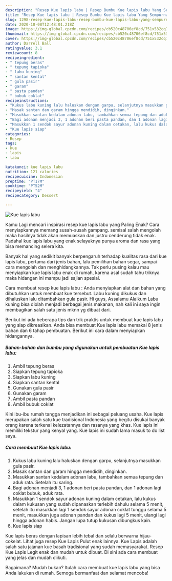 ```yaml
---
description: "Resep Kue lapis labu | Resep Bumbu Kue lapis labu Yang Sempurna"
title: "Resep Kue lapis labu | Resep Bumbu Kue lapis labu Yang Sempurna"
slug: 1298-resep-kue-lapis-labu-resep-bumbu-kue-lapis-labu-yang-sempurna
date: 2020-10-08T12:48:01.218Z
image: https://img-global.cpcdn.com/recipes/cb520c48706ef8cd/751x532cq70/kue-lapis-labu-foto-resep-utama.jpg
thumbnail: https://img-global.cpcdn.com/recipes/cb520c48706ef8cd/751x532cq70/kue-lapis-labu-foto-resep-utama.jpg
cover: https://img-global.cpcdn.com/recipes/cb520c48706ef8cd/751x532cq70/kue-lapis-labu-foto-resep-utama.jpg
author: Darrell Ball
ratingvalue: 3.1
reviewcount: 8
recipeingredient:
- " tepung beras"
- " tepung tapioka"
- " labu kuning"
- " santan kental"
- " gula pasir"
- " garam"
- " pasta pandan"
- " bubuk coklat"
recipeinstructions:
- "Kukus labu kuning lalu haluskan dengan garpu, selanjutnya masukkan gula pasir."
- "Masak santan dan garam hingga mendidih, dinginkan."
- "Masukkan santan kedalam adonan labu, tambahkan semua tepung dan aduk rata. Setelah itu saring."
- "Bagi adonan menjadi 3, 1 adonan beri pasta pandan, dan 1 adonan lagi coklat bubuk, aduk rata."
- "Masukkan 1 sendok sayur adonan kuning dalam cetakan, lalu kukus dalam kukusan yang sudah dipanaskan terlebih dahulu selama 5 menit, setelah itu masukkan lagi 1 sendok sayur adonan coklat tunggu selama 5 menit, masukkan juga adonan pandan dan kukus lagi 5 menit, ulangi lagi hingga adonan habis. Jangan lupa tutup kukusan dibungkus kain."
- "Kue lapis siap"
categories:
- Resep
tags:
- kue
- lapis
- labu

katakunci: kue lapis labu 
nutrition: 121 calories
recipecuisine: Indonesian
preptime: "PT17M"
cooktime: "PT52M"
recipeyield: "4"
recipecategory: Dessert

---
```



![Kue lapis labu](https://img-global.cpcdn.com/recipes/cb520c48706ef8cd/751x532cq70/kue-lapis-labu-foto-resep-utama.jpg)

Kamu Lagi mencari inspirasi resep kue lapis labu yang Paling Enak? Cara menyiapkannya memang susah-susah gampang. semisal salah mengolah maka hasilnya tidak akan memuaskan dan justru cenderung tidak enak. Padahal kue lapis labu yang enak selayaknya punya aroma dan rasa yang bisa memancing selera kita.

Banyak hal yang sedikit banyak berpengaruh terhadap kualitas rasa dari kue lapis labu, pertama dari jenis bahan, lalu pemilihan bahan segar, sampai cara mengolah dan menghidangkannya. Tak perlu pusing kalau mau menyiapkan kue lapis labu enak di rumah, karena asal sudah tahu triknya maka hidangan ini mampu jadi sajian spesial.

Cara membuat resep kue lapis labu : Anda menyiapkan alat dan bahan yang dibutuhkan untuk membuat kue tersebut. Labu kuning dikukus dan dihaluskan lalu ditambahkan gula pasir. Hi guys, Assalamu Alaikum Labu kuning bisa diolah menjadi berbagai jenis makanan, nah kali ini saya ingin membagikan salah satu jenis mknn yg dibuat dari.


Berikut ini ada beberapa tips dan trik praktis untuk membuat kue lapis labu yang siap dikreasikan. Anda bisa membuat Kue lapis labu memakai 8 jenis bahan dan 6 tahap pembuatan. Berikut ini cara dalam menyiapkan hidangannya.

<!--inarticleads1-->

##### Bahan-bahan dan bumbu yang digunakan untuk pembuatan Kue lapis labu:

1. Ambil  tepung beras
1. Siapkan  tepung tapioka
1. Siapkan  labu kuning
1. Siapkan  santan kental
1. Gunakan  gula pasir
1. Gunakan  garam
1. Ambil  pasta pandan
1. Ambil  bubuk coklat


Kini ibu-ibu rumah tangga menjadikan ini sebagai peluang usaha. Kue lapis merupakan salah satu kue tradisional Indonesia yang begitu disukai banyak orang karena terkenal kelezatannya dan rasanya yang khas. Kue lapis ini memiliki tekstur yang kenyal yang. Kue lapis ini sudah lama masuk to do list saya. 

<!--inarticleads2-->

##### Cara membuat Kue lapis labu:

1. Kukus labu kuning lalu haluskan dengan garpu, selanjutnya masukkan gula pasir.
1. Masak santan dan garam hingga mendidih, dinginkan.
1. Masukkan santan kedalam adonan labu, tambahkan semua tepung dan aduk rata. Setelah itu saring.
1. Bagi adonan menjadi 3, 1 adonan beri pasta pandan, dan 1 adonan lagi coklat bubuk, aduk rata.
1. Masukkan 1 sendok sayur adonan kuning dalam cetakan, lalu kukus dalam kukusan yang sudah dipanaskan terlebih dahulu selama 5 menit, setelah itu masukkan lagi 1 sendok sayur adonan coklat tunggu selama 5 menit, masukkan juga adonan pandan dan kukus lagi 5 menit, ulangi lagi hingga adonan habis. Jangan lupa tutup kukusan dibungkus kain.
1. Kue lapis siap


Kue lapis beras dengan lapisan lebih tebal dan selalu berwarna hijau-cokelat. Lihat juga resep Kue Lapis Pulut enak lainnya. Kue Lapis adalah salah satu jajanan kue basah tradisional yang sudah memasyarakat. Resep Kue Lapis Legit enak dan mudah untuk dibuat. Di sini ada cara membuat yang jelas dan mudah diikuti. 

Bagaimana? Mudah bukan? Itulah cara membuat kue lapis labu yang bisa Anda lakukan di rumah. Semoga bermanfaat dan selamat mencoba!
